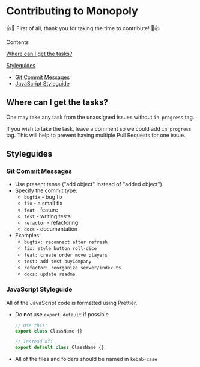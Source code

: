 # Contributing to Monopoly

👍🎉 First of all, thank you for taking the time to contribute! 🎉👍

Contents

[Where can I get the tasks?](#Where-can-I-get-the-tasks)

[Styleguides](#Styleguides)

- [Git Commit Messages](#Git-Commit-Messages)
- [JavaScript Styleguide](#JavaScript-Styleguide)

## Where can I get the tasks?

One may take any task from the unassigned issues without `in progress` tag.

If you wish to take the task, leave a comment so we could add `in progress` tag.
This will help to prevent having multiple Pull Requests for one issue.

## Styleguides

### Git Commit Messages

- Use present tense ("add object" instead of "added object").
- Specify the commit type:
  - `bugfix` - bug fix
  - `fix` - a small fix
  - `feat` - feature
  - `test` - writing tests
  - `refactor` - refactoring
  - `docs` - documentation
- Examples:
  - `bugfix: reconnect after refresh`
  - `fix: style button roll-dice`
  - `feat: create order move players`
  - `test: add test buyCompany`
  - `refactor: reorganize server/index.ts`
  - `docs: update readme`

### JavaScript Styleguide

All of the JavaScript code is formatted using Prettier.

- Do **not** use `export default` if possible

  ```js
  // Use this:
  export class ClassName {}

  // Instead of:
  export default class ClassName {}
  ```

- All of the files and folders should be named in `kebab-case`
